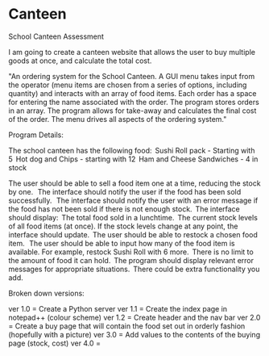 # Canteen
School Canteen Assessment

I am going to create a canteen website that allows the user to buy multiple goods at once, and calculate the total cost.


"An ordering system for the School Canteen.  A GUI menu takes input from the operator (menu items are chosen from a series of options, including quantity) and interacts with an array of food items.  Each order has a space for entering the name associated with the order. The program stores orders in an array.  The program allows for take-away and calculates the final cost of the order.  The menu drives all aspects of the ordering system."



Program Details:

The school canteen has the following food:  
Sushi Roll pack - Starting with 5  
Hot dog and Chips - starting with 12  
Ham and Cheese Sandwiches - 4 in stock  

The user should be able to sell a food item one at a time, reducing the stock by one.   
The interface should notify the user if the food has been sold successfully.   
The interface should notify the user with an error message if the food has not been sold if there is not enough stock.  
The interface should display:  
The total food sold in a lunchtime.  
The current stock levels of all food items (at once). If the stock levels change at any point, the interface should update.  
The user should be able to restock a chosen food item.   
The user should be able to input how many of the food item is available. For example, restock Sushi Roll with 6 more.  
There is no limit to the amount of food it can hold.  
The program should display relevant error messages for appropriate situations.  
There could be extra functionality you add. 


Broken down versions:

ver 1.0 = Create a Python server
ver 1.1 = Create the index page in notepad++ (colour scheme)
ver 1.2 = Create header and the nav bar
ver 2.0 = Create a buy page that will contain the food set out in orderly fashion (hopefully with a picture)
ver 3.0 = Add values to the contents of the buying page (stock, cost)
ver 4.0 = 
